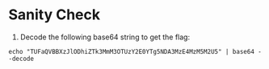 # Sanity Check

1. Decode the following base64 string to get the flag:

```shell
echo "TUFaQVBBXzJlODhiZTk3MmM3OTUzY2E0YTg5NDA3MzE4MzM5M2U5" | base64 --decode
```

